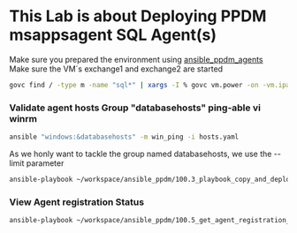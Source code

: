 
# This Lab is about Deploying PPDM msappsagent SQL Agent(s)


Make sure you prepared the environment using [ansible_ppdm_agents](./01.0_ansible_ppdm_agents.md)   
Make sure the VM´s exchange1 and exchange2 are started
```bash
govc find / -type m -name "sql*" | xargs -I % govc vm.power -on -vm.ipath=%
```

### Validate agent hosts Group "databasehosts"  ping-able vi winrm

```bash
ansible "windows:&databasehosts" -m win_ping -i hosts.yaml
```




As we honly want to tackle the group named databasehosts, we use the --limit parameter

```bash
ansible-playbook ~/workspace/ansible_ppdm/100.3_playbook_copy_and_deploy_windows_agent.yaml -i hosts.yaml --limit databasehosts, 
```


### View Agent registration Status

```bash
ansible-playbook ~/workspace/ansible_ppdm/100.5_get_agent_registration_status.yaml
```

